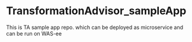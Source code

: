 # TransformationAdvisor_sampleApp
This is TA sample app repo. which can be deployed as microservice and can be run on WAS-ee
